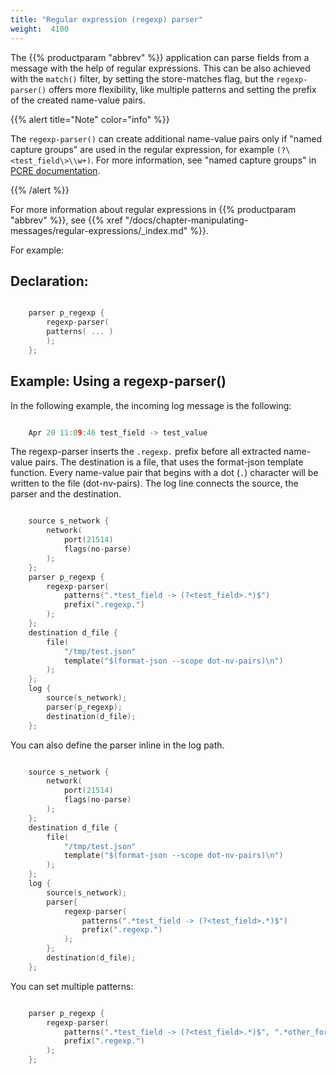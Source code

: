 ```yaml
---
title: "Regular expression (regexp) parser"
weight:  4100
---
```

<!-- DISCLAIMER: This file is based on the syslog-ng Open Source Edition documentation https://github.com/balabit/syslog-ng-ose-guides/commit/2f4a52ee61d1ea9ad27cb4f3168b95408fddfdf2 and is used under the terms of The syslog-ng Open Source Edition Documentation License. The file has been modified by Axoflow. -->

The {{% productparam "abbrev" %}} application can parse fields from a message with the help of regular expressions. This can be also achieved with the `match()` filter, by setting the store-matches flag, but the `regexp-parser()` offers more flexibility, like multiple patterns and setting the prefix of the created name-value pairs.

{{% alert title="Note" color="info" %}}

The `regexp-parser()` can create additional name-value pairs only if "named capture groups" are used in the regular expression, for example `(?\<test_field\>\\w+)`. For more information, see "named capture groups" in [PCRE documentation](https://www.pcre.org/current/doc/html/pcre2pattern.html#SEC16).

{{% /alert %}}

For more information about regular expressions in {{% productparam "abbrev" %}}, see {{% xref "/docs/chapter-manipulating-messages/regular-expressions/_index.md" %}}.

For example:


## Declaration:

```c

    parser p_regexp {
        regexp-parser(
        patterns( ... )
        );
    };

```



## Example: Using a regexp-parser()

In the following example, the incoming log message is the following:

```c

    Apr 20 11:09:46 test_field -> test_value

```

The regexp-parser inserts the `.regexp.` prefix before all extracted name-value pairs. The destination is a file, that uses the format-json template function. Every name-value pair that begins with a dot (`.`) character will be written to the file (dot-nv-pairs). The log line connects the source, the parser and the destination.

```c

    source s_network {
        network(
            port(21514)
            flags(no-parse)
        );
    };
    parser p_regexp {
        regexp-parser(
            patterns(".*test_field -> (?<test_field>.*)$")
            prefix(".regexp.")
        );
    };
    destination d_file {
        file(
            "/tmp/test.json"
            template("$(format-json --scope dot-nv-pairs)\n")
        );
    };
    log {
        source(s_network);
        parser(p_regexp);
        destination(d_file);
    };

```

You can also define the parser inline in the log path.

```c

    source s_network {
        network(
            port(21514)
            flags(no-parse)
        );
    };
    destination d_file {
        file(
            "/tmp/test.json"
            template("$(format-json --scope dot-nv-pairs)\n")
        );
    };
    log {
        source(s_network);
        parser{
            regexp-parser(
                patterns(".*test_field -> (?<test_field>.*)$")
                prefix(".regexp.")
            );
        };
        destination(d_file);
    };

```

You can set multiple patterns:

```c

    parser p_regexp {
        regexp-parser(
            patterns(".*test_field -> (?<test_field>.*)$", ".*other_format: (?<foo>.*)$")
            prefix(".regexp.")
        );
    };

```

